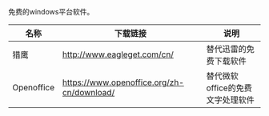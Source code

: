 免费的windows平台软件。

|名称|下载链接|说明|
|-----|-----|-----|
|猎鹰|http://www.eagleget.com/cn/|替代迅雷的免费下载软件|
|Openoffice|https://www.openoffice.org/zh-cn/download/|替代微软office的免费文字处理软件|

